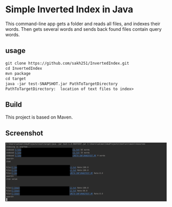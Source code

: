 # Simple Inverted Index in Java 
 This command-line app gets a folder and reads all files, and indexes their words. Then gets several words and sends back found files contain query words. 
 
 ## usage 

```
git clone https://github.com/sakh251/InvertedIndex.git
cd InvertedIndex
mvn package 
cd target
java -jar test-SNAPSHOT.jar PathToTargetDirectory
PathToTargetDirectory:  location of text files to index>
```
## Build

This project is based on Maven.

## Screenshot
![Screenshot](invertedindex1.PNG)


